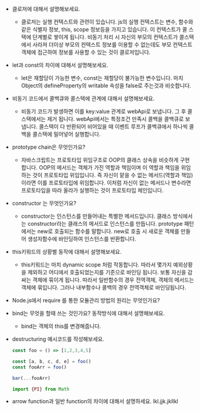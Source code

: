 - 클로저에 대해서 설명해보세요.
  - 클로저는 실행 컨텍스트와 관련이 있습니다. js의 실행 컨텍스트는 변수, 함수와 같은 식별자 정보, this, scope 정보등을 가지고 있습니다. 이 컨텍스트가 콜 스택에 단계별로 쌓이게 됩니다. 비동기 처리 시 자신의 부모의 컨텍스트가 콜스택에서 사라져 더이상 부모의 컨텍스트 정보를 이용할 수 없는데도 부모 컨텍스트 객체에 접근하여 정보를 사용할 수 있는 것이 클로저입니다.
- let과 const의 차이에 대해서 설명해보세요.
  - let은 재할당이 가능한 변수, const는 재할당이 불가능한 변수입니다. 마치 Object의 defineProperty의 writable 속성을 false로 주는것과 비슷합니다.
- 비동기 코드에서 콜백큐와 콜스택에 관계에 대해서 설명해보세요.
  - 비동기 코드가 발생하면 이를 key:value 관계로 webApi로 보냅니다. 그 후 콜스택에서는 제거 됩니다. webApi에서는 특정조건 만족시 콜백을 콜백큐로 보냅니다. 콜스택이 다 반환되어 비어있을 때 이벤트 루프가 콜백큐에서 하나씩 콜백을 콜스택에 밀어넣어 실행합니다.
- prototype chain은 무엇인가요?
  - 자바스크립트는 프로토타입 위임구조로 OOP의 클래스 상속을 비슷하게 구현합니다. OOP의 메서드는 객체가 가진 역할과 책임이며 이 역할과 책임을 위임하는 것이 프로토타입 위임입니다. 즉 자신이 맡을 수 없는 메서드(역할과 책임)이라면 이를 프로토타입에 위임합니다. 이처럼 자신이 없는 메서드나 변수라면 프로토타입을 따라 올라가 실행하는 것이 프로토타입 체인입니다.
- constructor 는 무엇인가요?
  - constructor는 인스턴스를 만들어내는 특별한 메서드입니다. 클래스 방식에서는 constructor라는 클래스의 메서드로 인스턴스를 만듭니다. prototype 패턴에서는 new로 호출되는 함수를 말합니다. new로 호출 시 새로운 객체를 만들어 생성자함수에 바인딩하여 인스턴스를 반환합니다.
- this키워드의 상황별 동작에 대해서 설명해보세요.
  - this키워드는 마치 dynamic scope 처럼 작동합니다. 따라서 몇가지 예외상황을 제외하고 어디에서 호출되었는지를 기준으로 바인딩 됩니다. 보통 자신을 감싸는 객체에 묶이게 됩니다. 따라서 일반함수의 경우 전역객체, 객체의 메서드는 객체에 묶입니다. 그러나 내부함수나 콜백의 경우 전역객체로 바인딩됩니다.
- Node.js에서 require 를 통한 모듈관리 방법의 원리는 무엇인가요?
- bind는 무엇을 할때 쓰는 것인가요? 동작방식에 대해서 설명해보세요.
  - bind는 객체의 this를 변경해줍니다.
- destructuring 예시코드를 작성해보세요.

  ```js
  const foo = () => [1,2,3,4,5]

  const [a, b, c, d, e] = foo()
  const fooArr = foo()

  bar(...fooArr)

  import {PI} from Math
  ```

- arrow function과 일반 function의 차이에 대해서 설명하세요.
  lkl.jjk.jkllkl
